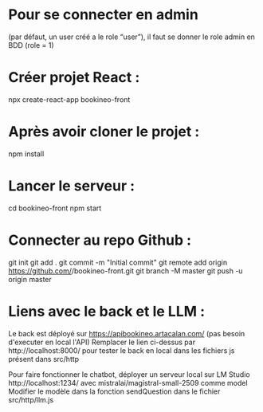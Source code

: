 # Pour se connecter en admin 
(par défaut, un user créé a le role “user”), il faut se donner le role admin en BDD (role = 1) 

# Créer projet React :

npx create-react-app bookineo-front

# Après avoir cloner le projet : 

npm install

# Lancer le serveur : 

cd bookineo-front
npm start

# Connecter au repo Github :

git init
git add .
git commit -m "Initial commit"
git remote add origin https://github.com/<ton-username>/bookineo-front.git
git branch -M master
git push -u origin master

# Liens avec le back et le LLM :

Le back est déployé sur https://apibookineo.artacalan.com/ (pas besoin d'executer en local l'API)
Remplacer le lien ci-dessus par http://localhost:8000/ pour tester le back en local dans les fichiers js présent dans src/http

Pour faire fonctionner le chatbot, déployer un serveur local sur LM Studio http://localhost:1234/ avec mistralai/magistral-small-2509 comme model
Modifier le modèle dans la fonction sendQuestion dans le fichier src/http/llm.js
